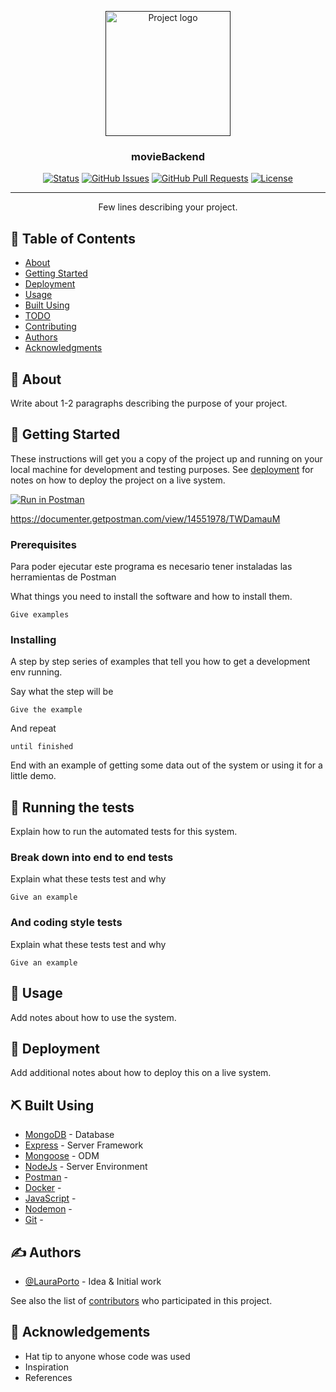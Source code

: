 <p align="center">
  <a href="" rel="noopener">
 <img width=200px height=200px src="https://c0.klipartz.com/pngpicture/775/621/gratis-png-claqueta-cine-cine-ordenador-iconos-juntas-corporativas.png" alt="Project logo"></a>
</p>

<h3 align="center">movieBackend</h3>

<div align="center">

[![Status](https://img.shields.io/badge/status-active-success.svg)]()
[![GitHub Issues](https://img.shields.io/github/issues/kylelobo/The-Documentation-Compendium.svg)](https://github.com/kylelobo/The-Documentation-Compendium/issues)
[![GitHub Pull Requests](https://img.shields.io/github/issues-pr/kylelobo/The-Documentation-Compendium.svg)](https://github.com/kylelobo/The-Documentation-Compendium/pulls)
[![License](https://img.shields.io/badge/license-MIT-blue.svg)](/LICENSE)

</div>

---

<p align="center"> Few lines describing your project.
    <br> 
</p>

## 📝 Table of Contents

- [About](#about)
- [Getting Started](#getting_started)
- [Deployment](#deployment)
- [Usage](#usage)
- [Built Using](#built_using)
- [TODO](../TODO.md)
- [Contributing](../CONTRIBUTING.md)
- [Authors](#authors)
- [Acknowledgments](#acknowledgement)

## 🧐 About <a name = "about"></a>


Write about 1-2 paragraphs describing the purpose of your project.

## 🏁 Getting Started <a name = "getting_started"></a>

These instructions will get you a copy of the project up and running on your local machine for development and testing purposes. See [deployment](#deployment) for notes on how to deploy the project on a live system.

[![Run in Postman](https://run.pstmn.io/button.svg)](https://app.getpostman.com/run-collection/4cfcfe2c5fe3a1894bc2)

https://documenter.getpostman.com/view/14551978/TWDamauM

### Prerequisites

Para poder ejecutar este programa es necesario tener instaladas las herramientas de Postman

What things you need to install the software and how to install them.

```
Give examples
```

### Installing

A step by step series of examples that tell you how to get a development env running.

Say what the step will be

```
Give the example
```

And repeat

```
until finished
```

End with an example of getting some data out of the system or using it for a little demo.

## 🔧 Running the tests <a name = "tests"></a>

Explain how to run the automated tests for this system.

### Break down into end to end tests

Explain what these tests test and why

```
Give an example
```

### And coding style tests

Explain what these tests test and why

```
Give an example
```

## 🎈 Usage <a name="usage"></a>

Add notes about how to use the system.

## 🚀 Deployment <a name = "deployment"></a>

Add additional notes about how to deploy this on a live system.

## ⛏️ Built Using <a name = "built_using"></a>

- [MongoDB](https://www.mongodb.com/) - Database
- [Express](https://expressjs.com/) - Server Framework
- [Mongoose](https://mongoosejs.com/) - ODM
- [NodeJs](https://nodejs.org/en/) - Server Environment
- [Postman](https://www.postman.com/) -
- [Docker](https://www.docker.com/) - 
- [JavaScript](https://www.javascript.com/) - 
- [Nodemon](https://nodemon.io/) - 
- [Git](https://git-scm.com/) - 

## ✍️ Authors <a name = "authors"></a>

- [@LauraPorto](https://github.com/LauraPorto) - Idea & Initial work

See also the list of [contributors](https://github.com/kylelobo/The-Documentation-Compendium/contributors) who participated in this project.

## 🎉 Acknowledgements <a name = "acknowledgement"></a>

- Hat tip to anyone whose code was used
- Inspiration
- References
